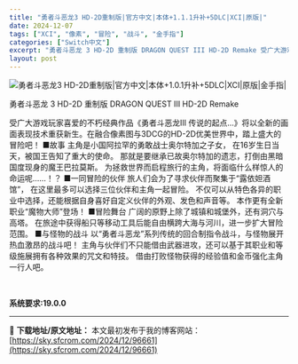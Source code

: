 ```yaml
---
title: "勇者斗恶龙3 HD-2D重制版|官方中文|本体+1.1.1升补+5DLC|XCI|原版|"
date: 2024-12-07
tags: ["XCI", "像素", "冒险", "战斗", "金手指"]
categories: ["Switch中文"]
excerpt: "勇者斗恶龙 3 HD-2D 重制版 DRAGON QUEST III HD-2D Remake 受广大游戏玩家喜爱的不朽经典作品《勇者斗恶龙III 传说的起点…》将以全新的画面表现技术重获新生。在融合像素图与3DCG的HD-2D优美世界中，踏上盛大的冒险吧！ ■故事 主角是小国阿拉罕的勇敢战士奥尔特&hellip;"
layout: post
---
```


<img class="aligncenter" src="https://sky.sfcrom.com/wp-content/uploads/2024/12/20241207_675460731dc8a.webp" alt="勇者斗恶龙3 HD-2D重制版|官方中文|本体+1.0.1升补+5DLC|XCI|原版|金手指|" />

勇者斗恶龙 3 HD-2D 重制版 DRAGON QUEST III HD-2D Remake

受广大游戏玩家喜爱的不朽经典作品《勇者斗恶龙III 传说的起点…》将以全新的画面表现技术重获新生。在融合像素图与3DCG的HD-2D优美世界中，踏上盛大的冒险吧！
■故事
主角是小国阿拉罕的勇敢战士奥尔特加之子女，
在16岁生日当天，被国王告知了重大的使命。
那就是要继承已故奥尔特加的遗志，打倒由黑暗国度现身的魔王巴拉莫斯。
为拯救世界而启程旅行的主角，将面临什么样惊人的命运呢……！？
■一同冒险的伙伴
旅人们会为了寻求伙伴而聚集于“露依妲酒馆”，
在这里最多可以选择三位伙伴和主角一起冒险。
不仅可以从特色各异的职业中选择，还能根据自身喜好自定义伙伴的外观、发色和声音等。
本作更有全新职业“魔物大师”登场！
■冒险舞台
广阔的原野上除了城镇和城堡外，还有洞穴与高塔。
在旅途中获得船只等移动工具后能自由横跨大海与河川，进一步扩大冒险范围。
■与怪物的战斗
以“勇者斗恶龙”系列传统的回合制指令战斗，与怪物展开热血激昂的战斗吧！
主角与伙伴们不只能借由武器进攻，还可以基于其职业和等级施展拥有各种效果的咒文和特技。
借由打败怪物获得的经验值和金币强化主角一行人吧。

&nbsp;

<strong>系统要求:19.0.0</strong>

---
📖 **下载地址/原文地址：** 本文最初发布于我的博客网站：[https://sky.sfcrom.com/2024/12/96661](https://sky.sfcrom.com/2024/12/96661)
